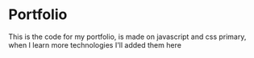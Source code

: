 # Portfolio
This is the code for my portfolio, is made on javascript and css primary, when I learn more technologies I'll added them here 
